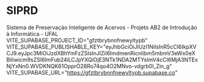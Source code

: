 # SIPRD
Sistema de Preservação Inteligente de Acervos - Projeto AB2 de Introdução à Informática - UFAL
VITE_SUPABASE_PROJECT_ID="gfztbrybnnfnewyltypb"
VITE_SUPABASE_PUBLISHABLE_KEY="eyJhbGciOiJIUzI1NiIsInR5cCI6IkpXVCJ9.eyJpc3MiOiJzdXBhYmFzZSIsInJlZiI6ImdmenRicnlibm5mbmV3eWx0eXBiIiwicm9sZSI6ImFub24iLCJpYXQiOjE3NTk1NDA2MTYsImV4cCI6MjA3NTExNjYxNn0.WVDKNQK61OpprO28Ro74qo4O2MNvo-vdgrb0l_Zin_g"
VITE_SUPABASE_URL="https://gfztbrybnnfnewyltypb.supabase.co"
